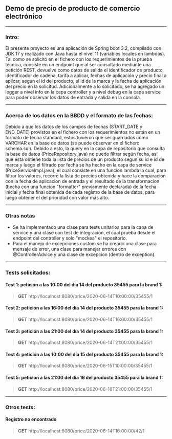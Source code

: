 ## Demo de precio de producto de comercio electrónico
<hr>

### Intro:
El presente proyecto es una aplicación de Spring boot 3.2, compilado con JDK 17 y realizado con Java hasta el nivel 11 (variables locales en lambdas).
 Tal como se solicitó en el fichero con los requerimientos de la prueba técnica, consiste en un endpoint que al ser consultado mediante una petición REST, devuelve como datos de salida el identificador de producto, identificador de cadena, tarifa a aplicar, fechas de aplicación y precio final a aplicar, segun el id del producto, el id de la marca y la fecha de aplicación del precio en la solicitud. Adicionalmente a lo solicitado, se ha agregado un logger a nivel info en la capa controller y a nivel debug en la capa service para poder observar los datos de entrada y salida en la consola.
<hr>

### Acerca de los datos en la BBDD y el formato de las fechas:
Debido a que los datos de los campos de fechas (START_DATE y END_DATE) provistos en el fichero con los requerimientos no están en un formato de fecha standard, estos tuvieron que ser guardados como VARCHAR en la base de datos (se puede observar en el fichero schema.sql). Debido a esto, la query en la capa de repositorio que consulta la base de datos (PriceRepository.java) no puede filtrar según fecha, así que ésta obtiene toda la lista de precios de un producto segun su id e id de marca y luego el filtrado por fecha se ha hecho en la capa de service (PriceServiceImpl.java), el cual consiste en una funcion lambda la cual, para filtrar los valores, recorre la lista de precios obtenida y hace la comparacion con la fecha de aplicacion de entrada y el resultado de la transformacion (hecha con una funcion "formatter" previamente declarada) de la fecha inicial y fecha final obtenida de cada registro de la base de datos, para luego obtener el del prioridad con valor más alto.
<hr>

### Otras notas
* Se ha implementado una clase para tests unitarios para la capa de service y una clase con test de integracion, el cual prueba desde el endpoint del controller y solo "mockea" el repositorio.
* Para el manejo de excepciones custom se ha creado una clase para mensaje de error, una clase para manejar errores con @ControllerAdvice y una clase de excepcion (dentro de exception).
<hr>

### Tests solicitados:

#### Test 1: petición a las 10:00 del día 14 del producto 35455 para la brand 1:
> **GET** http://localhost:8080/price/2020-06-14T10:00:00/35455/1

#### Test 2: petición a las 16:00 del día 14 del producto 35455 para la brand 1:
> **GET** http://localhost:8080/price/2020-06-14T16:00:00/35455/1

#### Test 3: petición a las 21:00 del día 14 del producto 35455 para la brand 1:
> **GET** http://localhost:8080/price/2020-06-14T21:00:00/35455/1

#### Test 4: petición a las 10:00 del día 15 del producto 35455 para la brand 1:
> **GET** http://localhost:8080/price/2020-06-15T10:00:00/35455/1

#### Test 5: petición a las 21:00 del día 16 del producto 35455 para la brand 1:
> **GET** http://localhost:8080/price/2020-06-16T21:00:00/35455/1
<hr>

### Otros tests:

#### Registro no encontrado
> **GET** http://localhost:8080/price/2020-06-14T16:00:00/42/1

